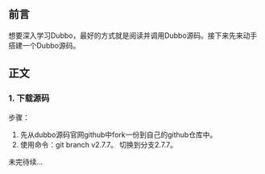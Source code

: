 ## 前言

想要深入学习Dubbo，最好的方式就是阅读并调用Dubbo源码。接下来先来动手搭建一个Dubbo源码。

## 正文

### 1. 下载源码

步骤：

1. 先从dubbo源码官网github中fork一份到自己的github仓库中。
2. 使用命令：git branch v2.7.7。 切换到分支2.7.7。

未完待续...

